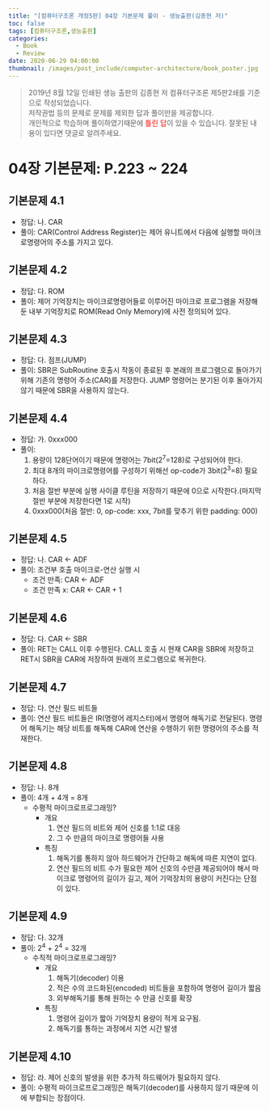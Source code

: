 ```yaml
---
title: "[컴퓨터구조론 개정5판] 04장 기본문제 풀이 - 생능출판(김종현 저)"
toc: false
tags: [컴퓨터구조론,생능출판]
categories:
  - Book
  - Review
date: 2020-06-29 04:00:00
thumbnail: /images/post_include/computer-architecture/book_poster.jpg
---
```

> 2019년 8월 12일 인쇄된 생능 출판의 김종현 저 컴퓨터구조론 제5판2쇄를 기준으로 작성되었습니다.  
> 저작권법 등의 문제로 문제를 제외한 답과 풀이만을 제공합니다.  
> 개인적으로 학습하며 풀이하였기때문에 <font color='red'>틀린 답</font>이 있을 수 있습니다. 잘못된 내용이 있다면 댓글로 알려주세요.  

# 04장 기본문제: P.223 ~ 224
## **기본문제 4.1**
* 정답: 나. CAR
* 풀이: CAR(Control Address Register)는 제어 유니트에서 다음에 실행할 마이크로명령어의 주소를 가지고 있다.

## **기본문제 4.2**
* 정답: 다. ROM
* 풀이: 제어 기억장치는 마이크로명령어들로 이루어진 마이크로 프로그램을 저장해둔 내부 기억장치로 ROM(Read Only Memory)에 사전 정의되어 있다.

## **기본문제 4.3**
* 정답: 다. 점프(JUMP)
* 풀이: SBR은 SubRoutine 호출시 작동이 종료된 후 본래의 프로그램으로 돌아가기 위해 기존의 명령어 주소(CAR)를 저장한다. JUMP 명령어는 분기된 이후 돌아가지 않기 때문에 SBR을 사용하지 않는다.

## **기본문제 4.4**
* 정답: 가. 0xxx000
* 풀이: 
    1. 용량이 128단어이기 때문에 명령어는 7bit(2<sup>7</sup>=128)로 구성되어야 한다.
    2. 최대 8개의 마이크로명령어를 구성하기 위해선 op-code가 3bit(2<sup>3</sup>=8) 필요하다.
    3. 처음 절반 부분에 실행 사이클 루틴을 저장하기 때문에 0으로 시작한다.(마지막 절반 부분에 저장한다면 1로 시작)
    4. 0xxx000(처음 절반: 0, op-code: xxx, 7bit를 맞추기 위한 padding: 000)
    
## **기본문제 4.5**
* 정답: 나. CAR ← ADF
* 풀이: 조건부 호출 마이크로-연산 실행 시
    - 조건 만족: CAR ← ADF
    - 조건 만족 x: CAR ← CAR + 1

## **기본문제 4.6**
* 정답: 다. CAR ← SBR
* 풀이: RET는 CALL 이후 수행된다. CALL 호출 시 현재 CAR을 SBR에 저장하고 RET시 SBR을 CAR에 저장하여 원래의 프로그램으로 복귀한다. 

## **기본문제 4.7**
* 정답: 다. 연산 필드 비트들
* 풀이: 연산 필드 비트들은 IR(명령어 레지스터)에서 명령어 해독기로 전달된다. 명령어 해독기는 해당 비트를 해독해 CAR에 연산을 수행하기 위한 명령어의 주소를 적재한다. 

## **기본문제 4.8**
* 정답: 나. 8개
* 풀이: 4개 + 4개 = 8개
    - 수평적 마이크로프로그래밍?
        - 개요
            1. 연산 필드의 비트와 제어 신호를 1:1로 대응
            2. 그 수 만큼의 마이크로 명령어들 사용
        - 특징
            1. 해독기를 통하지 않아 하드웨어가 간단하고 해독에 따른 지연이 없다.
            2. 연산 필드의 비트 수가 필요한 제어 신호의 수만큼 제공되어야 해서 마이크로 명령어의 길이가 길고, 제어 기억장치의 용량이 커진다는 단점이 있다.

## **기본문제 4.9**
* 정답: 다. 32개
* 풀이: 2<sup>4</sup> + 2<sup>4</sup> = 32개
    - 수직적 마이크로프로그래밍?
        - 개요
            1. 해독기(decoder) 이용
            2. 적은 수의 코드화된(encoded) 비트들을 포함하여 명령어 길이가 짧음
            3. 외부해독기를 통해 원하는 수 만큼 신호를 확장
        - 특징
            1. 명령어 길이가 짧아 기억장치 용량이 적게 요구됨.
            2. 해독기를 통하는 과정에서 지연 시간 발생

## **기본문제 4.10**
* 정답: 라. 제어 신호의 발생을 위한 추가적 하드웨어가 필요하지 않다.
* 풀이: 수평적 마이크로프로그래밍은 해독기(decoder)를 사용하지 않기 때문에 이에 부합되는 장점이다.